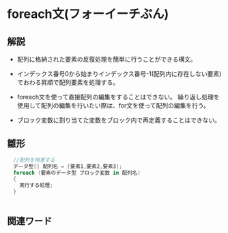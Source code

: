 # foreach文(フォーイーチぶん)  
## 解説  
* 配列に格納された要素の反復処理を簡単に行うことができる構文。

* インデックス番号0から始まりインデックス番号-1(配列内に存在しない要素)でおわる昇順で配列要素を処理する。

* foreach文を使って直接配列の編集をすることはできない。
  繰り返し処理を使用して配列の編集を行いたい際は、for文を使って配列の編集を行う。

* ブロック変数に割り当てた変数をブロック内で再定義することはできない。

## 雛形   
```C#
  //配列を用意する
  データ型[] 配列名 = [要素1,要素2,要素3];
  foreach (要素のデータ型 ブロック変数 in 配列名)
  {
    実行する処理;
  }
  
```
## 関連ワード  
